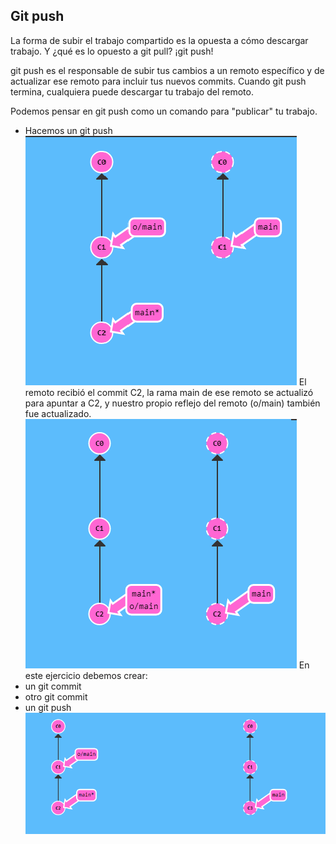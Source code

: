 ## Git push
La forma de subir el trabajo compartido es la opuesta a cómo descargar trabajo. Y ¿qué es lo opuesto a git pull? ¡git push!

git push es el responsable de subir tus cambios a un remoto específico y de actualizar ese remoto para incluir tus nuevos commits. Cuando git push termina, cualquiera puede descargar tu trabajo del remoto.

Podemos pensar en git push como un comando para "publicar" tu trabajo.
- Hacemos un git push
![image](./img/gp%201.1.png)
El remoto recibió el commit C2, la rama main de ese remoto se actualizó para apuntar a C2, y nuestro propio reflejo del remoto (o/main) también fue actualizado.
![image](./img/gp%201.2.png)
En este ejercicio debemos crear:
- un git commit
- otro git commit
- un git push
![image](./img/gp%201.3.png)